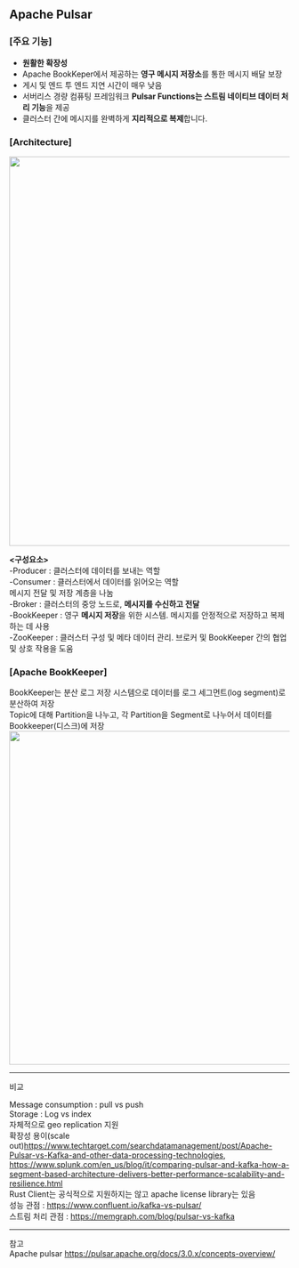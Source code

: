 ## **Apache Pulsar**    
    
### **[주요 기능]**    
- **원활한 확장성**
- Apache BookKeper에서 제공하는 **영구 메시지 저장소**를 통한 메시지 배달 보장
- 게시 및 엔드 투 엔드 지연 시간이 매우 낮음
- 서버리스 경량 컴퓨팅 프레임워크 **Pulsar Functions는 스트림 네이티브 데이터 처리 기능**을 제공
- 클러스터 간에 메시지를 완벽하게 **지리적으로 복제**합니다.
 
### **[Architecture]**

<img src="https://user-images.githubusercontent.com/109563345/236917652-7ccefd3f-e64b-43f3-a891-de8951fe979a.png" width="700">    

**<구성요소>**   
-Producer : 클러스터에 데이터를 보내는 역할    
-Consumer : 클러스터에서 데이터를 읽어오는 역할    
메시지 전달 및 저장 계층을 나눔    
    -Broker : 클러스터의 중앙 노드로, **메시지를 수신하고 전달**          
    -BookKeeper : 영구 **메시지 저장**을 위한 시스템. 메시지를 안정적으로 저장하고 복제하는 데 사용    
    -ZooKeeper : 클러스터 구성 및 메타 데이터 관리. 브로커 및 BookKeeper 간의 협업 및 상호 작용을 도움   

### **[Apache BookKeeper]**    
BookKeeper는 분산 로그 저장 시스템으로 데이터를 로그 세그먼트(log segment)로 분산하여 저장    
Topic에 대해 Partition을 나누고, 각 Partition을 Segment로 나누어서 데이터를 Bookkeeper(디스크)에 저장    
<img src="https://user-images.githubusercontent.com/109563345/236921371-82b569dc-876d-4068-97b0-59e424817a20.png" width="600">    

---

 비교
 
 Message consumption : pull vs push    
 Storage : Log vs index    
 자체적으로 geo replication 지원    
 확장성 용이(scale out)<https://www.techtarget.com/searchdatamanagement/post/Apache-Pulsar-vs-Kafka-and-other-data-processing-technologies>, <https://www.splunk.com/en_us/blog/it/comparing-pulsar-and-kafka-how-a-segment-based-architecture-delivers-better-performance-scalability-and-resilience.html>    
 Rust Client는 공식적으로 지원하지는 않고 apache license library는 있음    
 성능 관점 : <https://www.confluent.io/kafka-vs-pulsar/>    
 스트림 처리 관점 : <https://memgraph.com/blog/pulsar-vs-kafka>    

---
참고    
Apache pulsar https://pulsar.apache.org/docs/3.0.x/concepts-overview/
